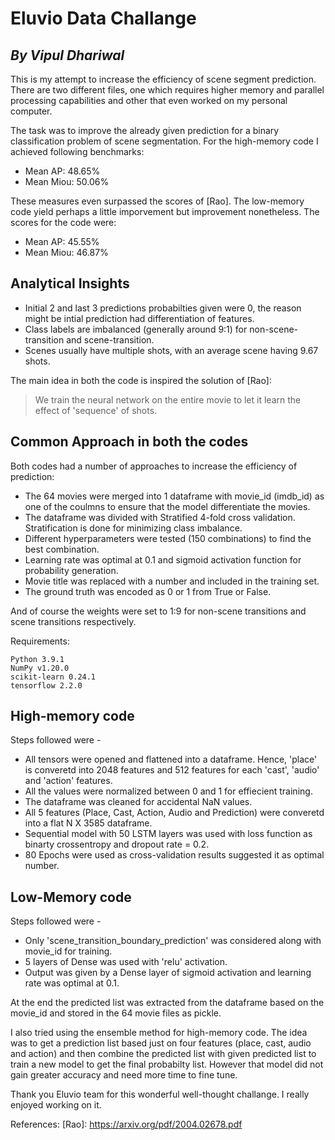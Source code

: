 # Eluvio Data Challange
## _By Vipul Dhariwal_


This is my attempt to increase the efficiency of scene segment prediction. There are two different files, one which requires higher memory and parallel processing capabilities and other that even worked on my personal computer. 

The task was to improve the already given prediction for a binary classification problem of scene segmentation. For the high-memory code I achieved following benchmarks:

- Mean AP: 48.65% 
- Mean Miou: 50.06%

These measures even surpassed the scores of [Rao]. The low-memory code yield perhaps a little imporvement but improvement nonetheless. The scores for the code were:
 - Mean AP: 45.55%
 - Mean Miou: 46.87%

## Analytical Insights

- Initial 2 and last 3 predictions probabilties given were 0, the reason might be intial prediction had differentiation of features.
- Class labels are imbalanced (generally around 9:1) for non-scene-transition and scene-transition.
- Scenes usually have multiple shots, with an average scene having 9.67 shots. 

The main idea in both the code is inspired the solution of [Rao]:

> We train the neural network on the entire
> movie to let it learn the effect of 'sequence'
> of shots. 


## Common Approach in both the codes

Both codes had a number of approaches to increase the efficiency of prediction:

- The 64 movies were merged into 1 dataframe with movie_id (imdb_id) as one of the coulmns to ensure that the model differentiate the movies.
- The dataframe was divided with Stratified 4-fold cross validation. Stratification is done for minimizing class imbalance.
- Different hyperparameters were tested (150 combinations) to find the best combination.
- Learning rate was optimal at 0.1 and sigmoid activation function for probability generation.
- Movie title was replaced with a number and included in the training set.
- The ground truth was encoded as 0 or 1 from True or False.

And of course the weights were set to 1:9 for non-scene transitions and scene transitions respectively.

Requirements:

    Python 3.9.1
    NumPy v1.20.0
    scikit-learn 0.24.1
    tensorflow 2.2.0

## High-memory code
Steps followed were -
- All tensors were opened and flattened into a dataframe. Hence, 'place' is converetd into 2048 features and 512 features for each 'cast', 'audio' and 'action' features.
- All the values were normalized between 0 and 1 for effiecient training.
- The dataframe was cleaned for accidental NaN values.
- All 5 features (Place, Cast, Action, Audio and Prediction) were converetd into a flat N X 3585 dataframe.
- Sequential model with 50 LSTM layers was used with loss function as binarty crossentropy and dropout rate = 0.2.
- 80 Epochs were used as cross-validation results suggested it as optimal number.

## Low-Memory code
Steps followed were -
- Only 'scene_transition_boundary_prediction' was considered along with movie_id for training.
- 5 layers of Dense was used with 'relu' activation.
- Output was given by a Dense layer of sigmoid activation and learning rate was optimal at 0.1.

At the end the predicted list was extracted from the dataframe based on the movie_id and stored in the 64 movie files as pickle.

I also tried using the ensemble method for high-memory code. The idea was to get a prediction list based just on four features (place, cast, audio and action) and then combine the predicted list with given predicted list to train a new model to get the final probabilty list. However that model did not gain greater accuracy and need more time to fine tune.

Thank you Eluvio team for this wonderful well-thought challange. I really enjoyed working on it.

References:
[Rao]: <https://arxiv.org/pdf/2004.02678.pdf>

